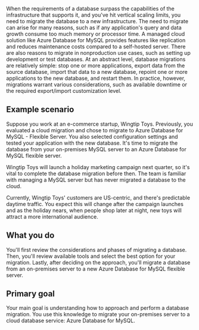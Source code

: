 When the requirements of a database surpass the capabilities of the infrastructure that supports it, and you've hit vertical scaling limits, you need to migrate the database to a new infrastructure. The need to migrate can arise for many reasons, such as if any application's query and data growth consume too much memory or processor time. A managed cloud solution like Azure Database for MySQL provides features like replication and reduces maintenance costs compared to a self-hosted server. There are also reasons to migrate in nonproduction use cases, such as setting up development or test databases.
At an abstract level, database migrations are relatively simple: stop one or more applications, export data from the source database, import that data to a new database, repoint one or more applications to the new database, and restart them. In practice, however, migrations warrant various considerations, such as available downtime or the required export/import customization level.

## Example scenario

Suppose you work at an e-commerce startup, Wingtip Toys. Previously, you evaluated a cloud migration and chose to migrate to Azure Database for MySQL - Flexible Server. You also selected configuration settings and tested your application with the new database. It's time to migrate the database from your on-premises MySQL server to an Azure Database for MySQL flexible server.

Wingtip Toys will launch a holiday marketing campaign next quarter, so it's vital to complete the database migration before then. The team is familiar with managing a MySQL server but has never migrated a database to the cloud.

Currently, Wingtip Toys' customers are US-centric, and there's predictable daytime traffic. You expect this will change after the campaign launches and as the holiday nears, when people shop later at night, new toys will attract a more international audience.

## What you do

You'll first review the considerations and phases of migrating a database. Then, you'll review available tools and select the best option for your migration. Lastly, after deciding on the approach, you'll migrate a database from an on-premises server to a new Azure Database for MySQL flexible server.

## Primary goal

Your main goal is understanding how to approach and perform a database migration. You use this knowledge to migrate your on-premises server to a cloud database service: Azure Database for MySQL.
 